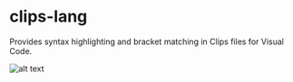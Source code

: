 # clips-lang

Provides syntax highlighting and bracket matching in Clips files for Visual Code.

![alt text](https://user-images.githubusercontent.com/4765549/45551288-b1279300-b82d-11e8-98e3-98eb7d039a71.png)
